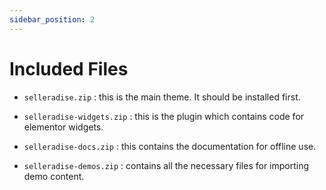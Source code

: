 ```yaml
---
sidebar_position: 2
---
```


# Included Files

- `selleradise.zip` : this is the main theme. It should be installed first.

- `selleradise-widgets.zip` : this is the plugin which contains code for elementor widgets.

- `selleradise-docs.zip` : this contains the documentation for offline use.

- `selleradise-demos.zip` : contains all the necessary files for importing demo content.
